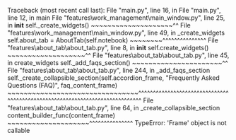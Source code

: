 Traceback (most recent call last):
  File "main.py", line 16, in <module>
  File "main.py", line 12, in main
  File "features\work_management\main_window.py", line 25, in __init__
    self._create_widgets()
    ~~~~~~~~~~~~~~~~~~~~^^
  File "features\work_management\main_window.py", line 49, in _create_widgets
    self.about_tab = AboutTab(self.notebook)
                     ~~~~~~~~^^^^^^^^^^^^^^^
  File "features\about_tab\about_tab.py", line 8, in __init__
    self.create_widgets()
    ~~~~~~~~~~~~~~~~~~~^^
  File "features\about_tab\about_tab.py", line 45, in create_widgets
    self._add_faqs_section()
    ~~~~~~~~~~~~~~~~~~~~~~^^
  File "features\about_tab\about_tab.py", line 244, in _add_faqs_section
    self._create_collapsible_section(self.accordion_frame, "Frequently Asked Questions (FAQ)", faq_content_frame)
    ~~~~~~~~~~~~~~~~~~~~~~~~~~~~~~~~^^^^^^^^^^^^^^^^^^^^^^^^^^^^^^^^^^^^^^^^^^^^^^^^^^^^^^^^^^^^^^^^^^^^^^^^^^^^^
  File "features\about_tab\about_tab.py", line 64, in _create_collapsible_section
    content_builder_func(content_frame)
    ~~~~~~~~~~~~~~~~~~~~^^^^^^^^^^^^^^^
TypeError: 'Frame' object is not callable
